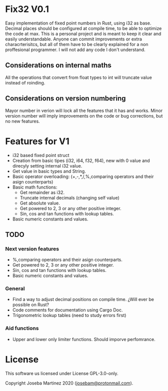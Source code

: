 # Fix32 V0.1

Easy implementation of fixed point numbers in Rust, using i32 as base. Decimal places should be configured at compile time, to be able to optimize the code at max. This is a personal project and is meant to keep it clear and easily understandable. Anyone can commit improvements or extra characrterisitcs, but all of them have to be clearly explained for a non proffesional programmer. I will not add any code I don't understand.

## Considerations on internal maths

All the operations that convert from float types to int will truncate value instead of roinding.

## Considerations on version numbering

Mayor number in verion will lock all the features that it has and works. Minor version number will imply improvements on the code or bug corrections, but no new features.

# Features for V1

* i32 based fixed point struct
* Creation from basic tipes (i32, i64, f32, f64), new with 0 value and direcyly setting internal i32 value.
* Get value in basic types and String.
* Basic operator overloading: (+,-,*,/,%,comparing operators and their asign counterparts)
* Basic math functions:
  * Get remainder as i32.
  * Truncate internal decimals (changing self value)
  * Get absolute value.
  * Get powered to 2, 3 or any other positive integer.
  * Sin, cos and tan functions with lookup tables.
* Basic numeric constants and values.

## TODO

### Next version features

* %,comparing operators and their asign counterparts.
* Get powered to 2, 3 or any other positive integer.
* Sin, cos and tan functions with lookup tables.
* Basic numeric constants and values.

### General

* Find a way to adjust decimal positions on compile time. ¿Will ever be possible on Rust?
* Code comments for documentation using Cargo Doc.
* Trigonometric lookup tables (need to study errors first)

### Aid functions

* Upper and lower only limiter functions. Should imporve perfomrance.

# License

This software us licensed under License GPL-3.0-only.

Copyright Joseba Martinez 2020  (josebam@protonmail.com).

